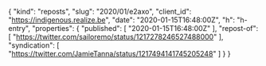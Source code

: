 {
  "kind": "reposts",
  "slug": "2020/01/e2axo",
  "client_id": "https://indigenous.realize.be",
  "date": "2020-01-15T16:48:00Z",
  "h": "h-entry",
  "properties": {
    "published": [
      "2020-01-15T16:48:00Z"
    ],
    "repost-of": [
      "https://twitter.com/sailoremo/status/1217278246527488000"
    ],
    "syndication": [
      "https://twitter.com/JamieTanna/status/1217494141745205248"
    ]
  }
}
